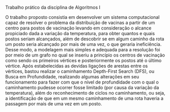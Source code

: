 Trabalho prático da disciplina de Algoritmos I

O trabalho proposto consistia em desenvolver um sistema computacional capaz de resolver o
problema da distribuição de vacinas a partir de um centro para postos de vacinação levando
em consideração o alcance propiciado dada a variação da temperatura, para obter quantos e
quais postos seriam alcançados, além de descobrir se em algum caminho da rota um posto
seria alcançado por mais de uma vez, o que geraria ineficiência.
Desse modo, a modelagem mais simples e adequada para a resolução foi por meio de um
grafo no qual se inseriu a princípio os centros de vacinação como sendo os primeiros vértices
e posteriormente os postos até o último vértice. Após estabelecidas as devidas ligações de
arestas entre os vértices, bastou realizar o caminhamento Depth-First Search (DFS), ou Busca
em Profundidade, realizando algumas alterações em seu funcionamento para fazer com que o
nível de profundidade com o qual o caminhamento pudesse ocorrer fosse limitado (por causa
da variação da temperatura), além do reconhecimento de ciclos no caminhamento, ou seja, a
identificação de que em um mesmo caminhamento de uma rota haveria a passagem por mais
de uma vez em um posto.
